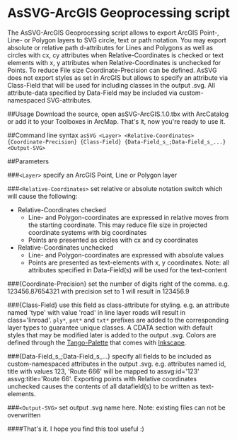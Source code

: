 # AsSVG-ArcGIS Geoprocessing script

The AsSVG-ArcGIS Geoprocessing script allows to export ArcGIS Point-, Line- or Polygon layers to SVG circle, text or path notation. You may export absolute or relative path d-attributes for Lines and Polygons as well as circles with cx, cy attributes when Relative-Coordinates is checked or text elements with x, y attributes when Relative-Coordinates is unchecked for Points. To reduce File size Coordinate-Precision can be defined. AsSVG does not export styles as set in ArcGIS but allows to specify an attribute via Class-Field that will be used for including classes in the output .svg. All attribute-data specified by Data-Field may be included via custom-namespaced SVG-attributes.

##Usage
Download the source, open asSVG-ArcGIS.1.0.tbx with ArcCatalog or add it to your Toolboxes in ArcMap. That's it, now you're ready to use it.

##Command line syntax
`asSVG <Layer> <Relative-Coordinates> {Coordinate-Precision} {Class-Field} {Data-Field_s_;Data-Field_s_...} <Output-SVG>`

##Parameters

###`<Layer>`
specify an ArcGIS Point, Line or Polygon layer

###`<Relative-Coordinates>`
set relative or absolute notation switch which will cause the following:
- Relative-Coordinates checked
  - Line- and Polygon-coordinates are expressed in relative moves from the starting coordinate. This may reduce file size in projected coordinate systems with big coordinates
  - Points are presented as circles with cx and cy coordinates
- Relative-Coordinates unchecked
  - Line- and Polygon-coordinates are expressed with absolute values
  - Points are presented as text-elements with x, y coordinates. Note: all attributes specified in Data-Field(s) will be used for the text-content

###{Coordinate-Precision}
set the number of digits right of the comma. e.g. 123456.87654321 with precision set to 1 will result in 123456.9

###{Class-Field}
use this field as class-attribute for styling. e.g. an attribute named 'type' with value 'road' in line layer roads will result in class='linroad'. `ply*`, `pnt*` and `txt*` prefixes are added to the corresponding layer types to guarantee unique classes. A CDATA section with default styles that may be modified later is added to the output .svg. Colors are defined through the [Tango-Palette](Tango-Palette.gpl) that comes with [Inkscape](http://inkscape.org).

###{Data-Field_s_;Data-Field_s_...}
specify all fields to be included as custom-namespaced attributes in the output .svg. e.g. attributes named id, title with values 123, 'Route 666' will be mapped to assvg:id='123' assvg:title='Route 66'.
Exporting points with Relative coordinates unchecked causes the contents of all datafield(s) to be written as text-elements.

###`<Output-SVG>`
set output .svg name here. Note: existing files can not be overwritten



####That's it. I hope you find this tool useful :)
